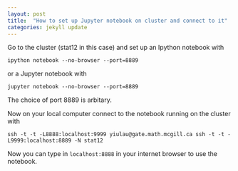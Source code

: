 ```yaml
---
layout: post
title:  "How to set up Jupyter notebook on cluster and connect to it"
categories: jekyll update
---
```

Go to the cluster (stat12 in this case) and set up an Ipython notebook with

`
ipython notebook --no-browser --port=8889
`

or a Jupyter notebook with 

`
jupyter notebook --no-browser --port=8889
`

The choice of port 8889 is arbitary.

Now on your local computer connect to the notebook running on the cluster with

~~~~
ssh -t -t -L8888:localhost:9999 yiulau@gate.math.mcgill.ca ssh -t -t -L9999:localhost:8889 -N stat12
~~~~ 

Now you can type in `localhost:8888` in your internet browser to use the notebook. 
